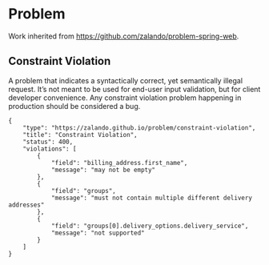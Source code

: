 # Problem 

Work inherited from https://github.com/zalando/problem-spring-web.

## Constraint Violation

A problem that indicates a syntactically correct, yet semantically illegal request. It’s not meant to be used for 
end-user input validation, but for client developer convenience. Any constraint violation problem happening in 
production should be considered a bug.

```
{
    "type": "https://zalando.github.io/problem/constraint-violation",
    "title": "Constraint Violation",
    "status": 400,
    "violations": [
        {
            "field": "billing_address.first_name",
            "message": "may not be empty"
        },
        {
            "field": "groups",
            "message": "must not contain multiple different delivery addresses"
        },
        {
            "field": "groups[0].delivery_options.delivery_service",
            "message": "not supported"
        }
    ]
}
```
